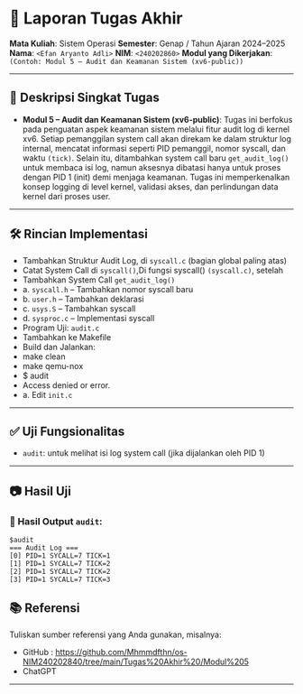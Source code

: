 # 📝 Laporan Tugas Akhir

**Mata Kuliah**: Sistem Operasi
**Semester**: Genap / Tahun Ajaran 2024–2025
**Nama**: `<Efan Aryanto Adli>`
**NIM**: `<240202860>`
**Modul yang Dikerjakan**:
`(Contoh: Modul 5 – Audit dan Keamanan Sistem (xv6-public))`

---

## 📌 Deskripsi Singkat Tugas

* **Modul 5 – Audit dan Keamanan Sistem (xv6-public)**:
Tugas ini berfokus pada penguatan aspek keamanan sistem melalui fitur audit log di kernel xv6. Setiap pemanggilan system call akan direkam ke dalam struktur log internal, mencatat informasi seperti PID pemanggil, nomor syscall, dan waktu `(tick)`. Selain itu, ditambahkan system call baru `get_audit_log()` untuk membaca isi log, namun aksesnya dibatasi hanya untuk proses dengan PID 1 (init) demi menjaga keamanan. Tugas ini memperkenalkan konsep logging di level kernel, validasi akses, dan perlindungan data kernel dari proses user.
---

## 🛠️ Rincian Implementasi

* Tambahkan Struktur Audit Log, di `syscall.c` (bagian global paling atas)
* Catat System Call di `syscall()`,Di fungsi syscall() `(syscall.c)`, setelah
* Tambahkan System Call `get_audit_log()`
* a. `syscall.h` – Tambahkan nomor syscall baru
* b. `user.h` – Tambahkan deklarasi
* c. `usys.S` – Tambahkan syscall
* d. `sysproc.c` – Implementasi syscall
* Program Uji: `audit.c`
* Tambahkan ke Makefile
* Build dan Jalankan:
* make clean
* make qemu-nox
* $ audit
* Access denied or error.
* a. Edit `init.c`
---

## ✅ Uji Fungsionalitas

* `audit`: untuk melihat isi log system call (jika dijalankan oleh PID 1)

---

## 📷 Hasil Uji

### 📍 Hasil Output `audit`:

```
$audit
=== Audit Log ===
[0] PID=1 SYCALL=7 TICK=1
[1] PID=1 SYCALL=7 TICK=2
[2] PID=1 SYCALL=7 TICK=2
[3] PID=1 SYCALL=7 TICK=3
```

## 📚 Referensi

Tuliskan sumber referensi yang Anda gunakan, misalnya:

* GitHub : https://github.com/Mhmmdfthn/os-NIM240202840/tree/main/Tugas%20Akhir%20/Modul%205
* ChatGPT

---
